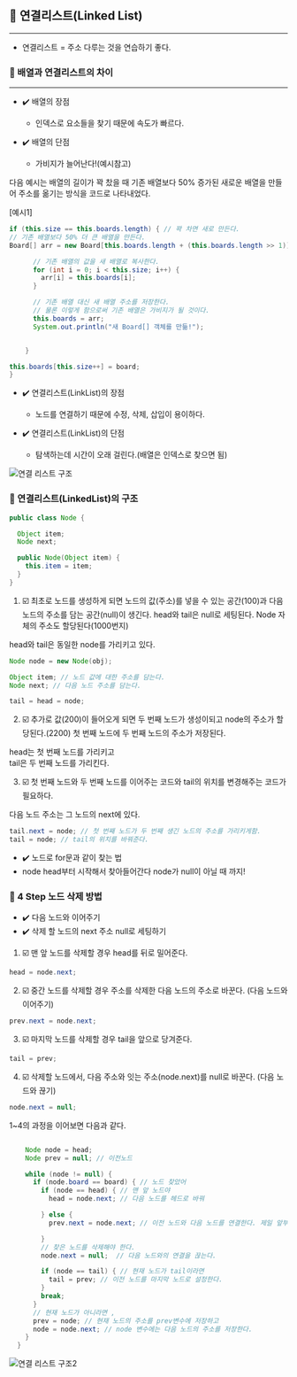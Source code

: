 ## 🔗 연결리스트(Linked List)
___

- 연결리스트 = 주소 다루는 것을 연습하기 좋다.


### 📌 배열과 연결리스트의 차이
___

- ✔️ 배열의 장점
  - 인덱스로 요소들을 찾기 때문에 속도가 빠르다.

- ✔️ 배열의 단점
  - 가비지가 늘어난다!(예시참고)

다음 예시는 배열의 길이가 꽉 찼을 때 기존 배열보다 50% 증가된 새로운 배열을 만들어 주소를 옮기는 방식을 코드로 나타내었다.  

[예시1]  
```java
if (this.size == this.boards.length) { // 꽉 차면 새로 만든다.
// 기존 배열보다 50% 더 큰 배열을 만든다.
Board[] arr = new Board[this.boards.length + (this.boards.length >> 1)];

      // 기존 배열의 값을 새 배열로 복사한다.
      for (int i = 0; i < this.size; i++) {
        arr[i] = this.boards[i];
      }

      // 기존 배열 대신 새 배열 주소를 저장한다.
      // 물론 이렇게 함으로써 기존 배열은 가비지가 될 것이다.
      this.boards = arr;
      System.out.println("새 Board[] 객체를 만듦!");


    }

this.boards[this.size++] = board;
}
```

- ✔️ 연결리스트(LinkList)의 장점
  - 노드를 연결하기 때문에 수정, 삭제, 삽입이 용이하다.

- ✔️ 연결리스트(LinkList)의 단점
  - 탐색하는데 시간이 오래 걸린다.(배열은 인덱스로 찾으면 됨)

![연결 리스트 구조](https://user-images.githubusercontent.com/86590036/128584798-9536edba-857e-4604-9065-70251f41a94f.jpg)



### 📌 연결리스트(LinkedList)의 구조

```java
public class Node {

  Object item;
  Node next;

  public Node(Object item) {
    this.item = item;
  }
}
```

1. ☑️ 최초로 노드를 생성하게 되면 노드의 값(주소)를 넣을 수 있는 공간(100)과 다음 노드의 주소를 담는 공간(null)이 생긴다.
head와 tail은 null로 세팅된다. Node 자체의 주소도 할당된다(1000번지)

head와 tail은 동일한 node를 가리키고 있다.

```java
Node node = new Node(obj);
```
```java
Object item; // 노드 값에 대한 주소를 담는다.
Node next; // 다음 노드 주소를 담는다.
```
```java
tail = head = node;
```

2. ☑️ 추가로 값(200)이 들어오게 되면 두 번째 노드가 생성이되고 node의 주소가 할당된다.(2200)
첫 번째 노드에 두 번째 노드의 주소가 저장된다.

head는 첫 번째 노드를 가리키고 <br >
tail은 두 번째 노드를 가리킨다.

3. ☑️ 첫 번째 노드와 두 번째 노드를 이어주는 코드와 tail의 위치를 변경해주는 코드가 필요하다.

 다음 노드 주소는 그 노드의 next에 있다.

```java
tail.next = node; // 첫 번째 노드가 두 번째 생긴 노드의 주소를 가리키게함.
tail = node; // tail의 위치를 바꿔준다.
```

- ✔️ 노드로 for문과 같이 찾는 법
 - node head부터 시작해서 찾아들어간다 node가 null이 아닐 때 까지!


### 📌 4 Step 노드 삭제 방법 

- ✔️ 다음 노드와 이어주기
- ✔️ 삭제 할 노드의 next 주소 null로 세팅하기


1. ☑️ 맨 앞 노드를 삭제할 경우 head를 뒤로 밀어준다.

```java
head = node.next;
```
2. ☑️ 중간 노드를 삭제할 경우 주소를 삭제한 다음 노드의 주소로 바꾼다. (다음 노드와 이어주기)

```java
prev.next = node.next;
```

3. ☑️ 마지막 노드를 삭제할 경우 tail을 앞으로 당겨준다.

```java
tail = prev;

```
4. ☑️ 삭제할 노드에서, 다음 주소와 잇는 주소(node.next)를 null로 바꾼다. (다음 노드와 끊기)

```java
node.next = null;
```

1~4의 과정을 이어보면 다음과 같다.

```java

    Node node = head;
    Node prev = null; // 이전노드

    while (node != null) {
      if (node.board == board) { // 노드 찾았어
        if (node == head) { // 맨 앞 노드야
          head = node.next; // 다음 노드를 헤드로 바꿔

        } else {
          prev.next = node.next; // 이전 노드와 다음 노드를 연결한다. 제일 앞부분 삭제했을 때 문제

        }
        // 찾은 노드를 삭제해야 한다.
        node.next = null;  // 다음 노드와의 연결을 끊는다.

        if (node == tail) { // 현재 노드가 tail이라면
          tail = prev; // 이전 노드를 마지막 노드로 설정한다.
        }
        break;
      }
      // 현재 노드가 아니라면 ,
      prev = node; // 현재 노드의 주소를 prev변수에 저장하고 
      node = node.next; // node 변수에는 다음 노드의 주소를 저장한다.
    }
  }
```

![연결 리스트 구조2](https://user-images.githubusercontent.com/86590036/128584806-60575721-4737-467c-bdd0-28bf8d8582c9.jpg)
